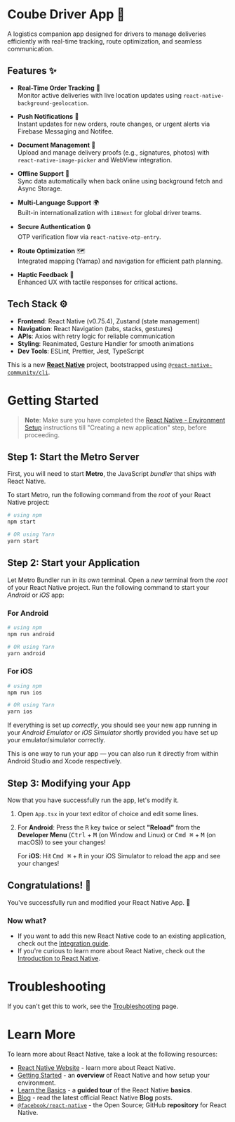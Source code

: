 # Coube Driver App 🚚

A logistics companion app designed for drivers to manage deliveries efficiently with real-time tracking, route optimization, and seamless communication.

## Features ✨

- **Real-Time Order Tracking** 📍  
  Monitor active deliveries with live location updates using `react-native-background-geolocation`.

- **Push Notifications** 🔔  
  Instant updates for new orders, route changes, or urgent alerts via Firebase Messaging and Notifee.

- **Document Management** 📄  
  Upload and manage delivery proofs (e.g., signatures, photos) with `react-native-image-picker` and WebView integration.

- **Offline Support** 📶  
  Sync data automatically when back online using background fetch and Async Storage.

- **Multi-Language Support** 🌍  
  Built-in internationalization with `i18next` for global driver teams.

- **Secure Authentication** 🔒  
  OTP verification flow via `react-native-otp-entry`.

- **Route Optimization** 🗺️  
  Integrated mapping (Yamap) and navigation for efficient path planning.

- **Haptic Feedback** 📳  
  Enhanced UX with tactile responses for critical actions.

## Tech Stack ⚙️

- **Frontend**: React Native (v0.75.4), Zustand (state management)
- **Navigation**: React Navigation (tabs, stacks, gestures)
- **APIs**: Axios with retry logic for reliable communication
- **Styling**: Reanimated, Gesture Handler for smooth animations
- **Dev Tools**: ESLint, Prettier, Jest, TypeScript


This is a new [**React Native**](https://reactnative.dev) project, bootstrapped using [`@react-native-community/cli`](https://github.com/react-native-community/cli).

# Getting Started

>**Note**: Make sure you have completed the [React Native - Environment Setup](https://reactnative.dev/docs/environment-setup) instructions till "Creating a new application" step, before proceeding.

## Step 1: Start the Metro Server

First, you will need to start **Metro**, the JavaScript _bundler_ that ships _with_ React Native.

To start Metro, run the following command from the _root_ of your React Native project:

```bash
# using npm
npm start

# OR using Yarn
yarn start
```

## Step 2: Start your Application

Let Metro Bundler run in its _own_ terminal. Open a _new_ terminal from the _root_ of your React Native project. Run the following command to start your _Android_ or _iOS_ app:

### For Android

```bash
# using npm
npm run android

# OR using Yarn
yarn android
```

### For iOS

```bash
# using npm
npm run ios

# OR using Yarn
yarn ios
```

If everything is set up _correctly_, you should see your new app running in your _Android Emulator_ or _iOS Simulator_ shortly provided you have set up your emulator/simulator correctly.

This is one way to run your app — you can also run it directly from within Android Studio and Xcode respectively.

## Step 3: Modifying your App

Now that you have successfully run the app, let's modify it.

1. Open `App.tsx` in your text editor of choice and edit some lines.
2. For **Android**: Press the <kbd>R</kbd> key twice or select **"Reload"** from the **Developer Menu** (<kbd>Ctrl</kbd> + <kbd>M</kbd> (on Window and Linux) or <kbd>Cmd ⌘</kbd> + <kbd>M</kbd> (on macOS)) to see your changes!

   For **iOS**: Hit <kbd>Cmd ⌘</kbd> + <kbd>R</kbd> in your iOS Simulator to reload the app and see your changes!

## Congratulations! :tada:

You've successfully run and modified your React Native App. :partying_face:

### Now what?

- If you want to add this new React Native code to an existing application, check out the [Integration guide](https://reactnative.dev/docs/integration-with-existing-apps).
- If you're curious to learn more about React Native, check out the [Introduction to React Native](https://reactnative.dev/docs/getting-started).

# Troubleshooting

If you can't get this to work, see the [Troubleshooting](https://reactnative.dev/docs/troubleshooting) page.

# Learn More

To learn more about React Native, take a look at the following resources:

- [React Native Website](https://reactnative.dev) - learn more about React Native.
- [Getting Started](https://reactnative.dev/docs/environment-setup) - an **overview** of React Native and how setup your environment.
- [Learn the Basics](https://reactnative.dev/docs/getting-started) - a **guided tour** of the React Native **basics**.
- [Blog](https://reactnative.dev/blog) - read the latest official React Native **Blog** posts.
- [`@facebook/react-native`](https://github.com/facebook/react-native) - the Open Source; GitHub **repository** for React Native.
